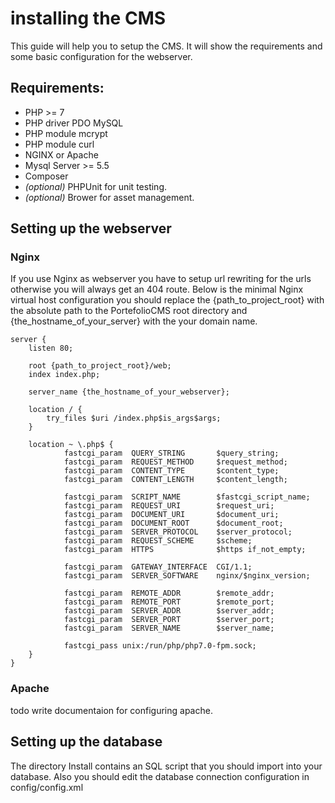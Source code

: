 # installing the CMS
This guide will help you to setup the CMS. It will show the requirements
and some basic configuration for the webserver.

## Requirements:
* PHP >= 7
* PHP driver PDO MySQL
* PHP module mcrypt
* PHP module curl
* NGINX or Apache
* Mysql Server >= 5.5
* Composer
* *(optional)* PHPUnit for unit testing.
* *(optional)* Brower for asset management.

## Setting up the webserver

### Nginx
If you use Nginx as webserver you have to setup url rewriting for the urls otherwise you will always get an 404 route.
Below is the minimal Nginx virtual host configuration you should replace the {path_to_project_root} with the absolute
path to the PortefolioCMS root directory and {the_hostname_of_your_server} with the your domain name.

```Nginx
server {
	listen 80;

	root {path_to_project_root}/web;
	index index.php;

	server_name {the_hostname_of_your_webserver};

	location / {
		try_files $uri /index.php$is_args$args;
	}

	location ~ \.php$ {
            fastcgi_param  QUERY_STRING       $query_string;
            fastcgi_param  REQUEST_METHOD     $request_method;
            fastcgi_param  CONTENT_TYPE       $content_type;
            fastcgi_param  CONTENT_LENGTH     $content_length;
            
            fastcgi_param  SCRIPT_NAME        $fastcgi_script_name;
            fastcgi_param  REQUEST_URI        $request_uri;
            fastcgi_param  DOCUMENT_URI       $document_uri;
            fastcgi_param  DOCUMENT_ROOT      $document_root;
            fastcgi_param  SERVER_PROTOCOL    $server_protocol;
            fastcgi_param  REQUEST_SCHEME     $scheme;
            fastcgi_param  HTTPS              $https if_not_empty;
            
            fastcgi_param  GATEWAY_INTERFACE  CGI/1.1;
            fastcgi_param  SERVER_SOFTWARE    nginx/$nginx_version;
            
            fastcgi_param  REMOTE_ADDR        $remote_addr;
            fastcgi_param  REMOTE_PORT        $remote_port;
            fastcgi_param  SERVER_ADDR        $server_addr;
            fastcgi_param  SERVER_PORT        $server_port;
            fastcgi_param  SERVER_NAME        $server_name;
            
            fastcgi_pass unix:/run/php/php7.0-fpm.sock;
	}
}
```

### Apache
todo write documentaion for configuring apache.

## Setting up the database
The directory Install contains an SQL script that you should import into your database.
Also you should edit the database connection configuration in config/config.xml